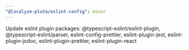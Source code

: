 ```yaml
---
"@localyze-pluto/eslint-config": minor
---
```


Update eslint plugin packages: @typescript-eslint/eslint-plugin, @typescript-eslint/parser, eslint-config-prettier, eslint-plugin-jest, eslint-plugin-jsdoc, eslint-plugin-prettier, eslint-plugin-react

